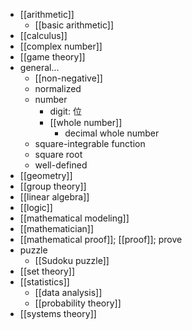 - [[arithmetic]]
    - [[basic arithmetic]]
- [[calculus]]
- [[complex number]]
- [[game theory]]
- general...
    - [[non-negative]]
    - normalized
    - number
        - digit: 位
        - [[whole number]]
            - decimal whole number
    - square-integrable function
    - square root
    - well-defined
- [[geometry]]
- [[group theory]]
- [[linear algebra]]
- [[logic]]
- [[mathematical modeling]]
- [[mathematician]]
- [[mathematical proof]]; [[proof]]; prove
- puzzle
    - [[Sudoku puzzle]]
- [[set theory]]
- [[statistics]]
    - [[data analysis]]
    - [[probability theory]]
- [[systems theory]]
